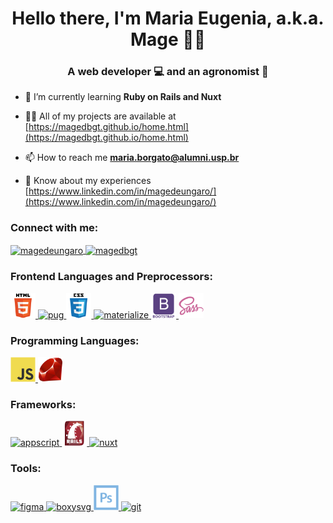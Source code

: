 <h1 align="center">Hello there, I'm Maria Eugenia, a.k.a. Mage 🧙‍♂️</h1>
<h3 align="center">A web developer 💻 and an agronomist 🐄</h3>

- 🌱 I’m currently learning **Ruby on Rails and Nuxt**

- 👨‍💻 All of my projects are available at [https://magedbgt.github.io/home.html](https://magedbgt.github.io/home.html)

- 📫 How to reach me **maria.borgato@alumni.usp.br**

- 📄 Know about my experiences [https://www.linkedin.com/in/magedeungaro/](https://www.linkedin.com/in/magedeungaro/)

<h3 align="left">Connect with me:</h3>
<p align="left">
	<a href="https://linkedin.com/in/magedeungaro" target="_blank" rel=noopener>
		<img align="center" src="https://cdn.jsdelivr.net/npm/simple-icons@3.0.1/icons/linkedin.svg" alt="magedeungaro" height="30" width="40" />
	</a>
	<a href="https://www.leetcode.com/magedbgt" target="_blank" rel=noopener>
		<img align="center" src="https://cdn.jsdelivr.net/npm/simple-icons@3.0.1/icons/leetcode.svg" alt="magedbgt" height="30" width="40" />
	</a>
</p>

<h3 align="left">Frontend Languages and Preprocessors:</h3>
<p align="left">
	<a href="https://www.w3schools.com/html/" target="_blank" rel=noopener>
		<img src="https://raw.githubusercontent.com/devicons/devicon/master/icons/html5/html5-original-wordmark.svg" alt="html5" width="40" height="40"/>
	</a>
	 <a href="https://pugjs.org" target="_blank"> <img src="https://cdn.worldvectorlogo.com/logos/pug.svg" alt="pug" width="40" height="40"/> </a>
	<a href="https://www.w3schools.com/css/" target="_blank" rel=noopener>
		<img src="https://raw.githubusercontent.com/devicons/devicon/master/icons/css3/css3-original-wordmark.svg" alt="css3" width="40" height="40"/>
	</a>
	<a href="https://materializecss.com/" target="_blank" rel=noopener>
		<img src="https://raw.githubusercontent.com/prplx/svg-logos/5585531d45d294869c4eaab4d7cf2e9c167710a9/svg/materialize.svg" alt="materialize" width="40" height="40"/>
	</a>
	<a href="https://getbootstrap.com" target="_blank" rel=noopener>
		<img src="https://raw.githubusercontent.com/devicons/devicon/master/icons/bootstrap/bootstrap-plain-wordmark.svg" alt="bootstrap" width="40" height="40"/>
	</a>
	<a href="https://sass-lang.com" target="_blank" rel=noopener>
		<img src="https://raw.githubusercontent.com/devicons/devicon/master/icons/sass/sass-original.svg" alt="sass" width="40" height="40"/>
	</a>
</p>

<h3 align="left">Programming Languages:</h3>
<p align="left">
<a href="https://developer.mozilla.org/en-US/docs/Web/JavaScript" target="_blank">
		<img src="https://raw.githubusercontent.com/devicons/devicon/master/icons/javascript/javascript-original.svg" alt="javascript" width="40" height="40"/>
	</a>
	<a href="https://www.ruby-lang.org/en/documentation/" target="_blank" rel=noopener>
		<img src="https://raw.githubusercontent.com/devicons/devicon/master/icons/ruby/ruby-original.svg" alt="ruby" width="40" height="40"/>
	</a>
</p>

<h3 align="left">Frameworks:</h3>
<p align="left">
<a href="https://developers.google.com/apps-script" target="_blank" rel=noopener>
		<img src="https://www.gstatic.com/images/branding/product/2x/apps_script_48dp.png" alt="appscript" width="40" height="40"/>
	</a>
	<a href="https://rubyonrails.org/" target="_blank" rel=noopener>
		<img src="https://raw.githubusercontent.com/devicons/devicon/master/icons/rails/rails-original-wordmark.svg" alt="ruby_on_rails" width="40" height="40"/>
	</a>
	<a href="https://nuxtjs.org/" target="_blank" rel=noopener>
		<img src="https://nuxtjs.org/design-kit/colored-logo.svg" alt="nuxt" width="40" height="40"/>
	</a>
</p>

<h3 align="left">Tools:</h3>
<p align="left">
<a href="https://www.figma.com/" target="_blank" rel=noopener>
		<img src="https://www.vectorlogo.zone/logos/figma/figma-icon.svg" alt="figma" width="40" height="40"/>
	</a>
	<a href="https://boxy-svg.com/" target="_blank" rel=noopener>
		<img src="https://boxy-svg.com/images/logos/logo-full.svg" alt="boxysvg" width="40" height="40"/>
	</a>
	<a href="https://www.photoshop.com/en" target="_blank" rel=noopener>
		<img src="https://raw.githubusercontent.com/devicons/devicon/master/icons/photoshop/photoshop-line.svg" alt="photoshop" width="40" height="40"/>
	</a>
	<a href="https://git-scm.com/" target="_blank" rel=noopener>
		<img src="https://www.vectorlogo.zone/logos/git-scm/git-scm-icon.svg" alt="git" width="40" height="40"/>
	</a>
</p>
